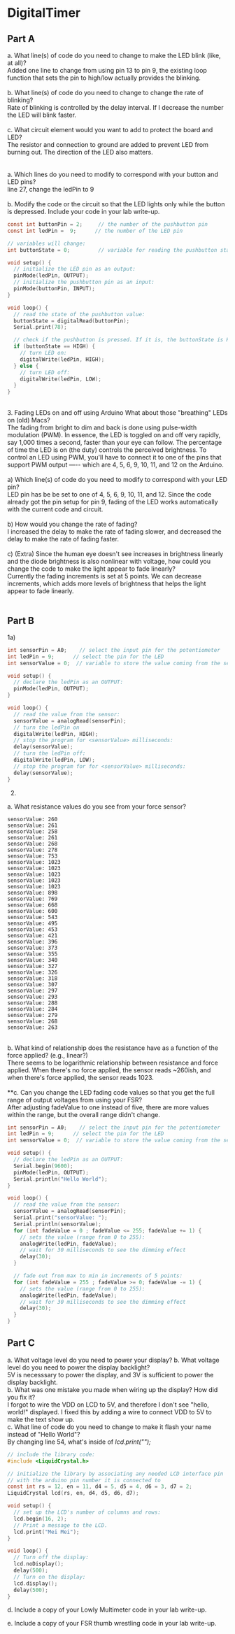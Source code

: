 # DigitalTimer

## Part A
a. What line(s) of code do you need to change to make the LED blink (like, at all)? <br />
Added one line to change from using pin 13 to pin 9, the existing loop function that sets the pin to high/low actually provides the blinking. <br />
 <br />
b. What line(s) of code do you need to change to change the rate of blinking? <br />
Rate of blinking is controlled by the delay interval. If I decrease the number the LED will blink faster. <br />
 <br />
c. What circuit element would you want to add to protect the board and LED? <br />
The resistor and connection to ground are added to prevent LED from burning out. The direction of the LED also matters. <br />
 <br />
 <br />
a. Which lines do you need to modify to correspond with your button and LED pins? <br />
line 27, change the ledPin to 9 <br />
 <br />
b. Modify the code or the circuit so that the LED lights only while the button is depressed. Include your code in your lab write-up. <br />
```c
const int buttonPin = 2;     // the number of the pushbutton pin
const int ledPin =  9;      // the number of the LED pin

// variables will change:
int buttonState = 0;         // variable for reading the pushbutton status

void setup() {
  // initialize the LED pin as an output:
  pinMode(ledPin, OUTPUT);
  // initialize the pushbutton pin as an input:
  pinMode(buttonPin, INPUT);
}

void loop() {
  // read the state of the pushbutton value:
  buttonState = digitalRead(buttonPin);
  Serial.print(78);

  // check if the pushbutton is pressed. If it is, the buttonState is HIGH:
  if (buttonState == HIGH) {
    // turn LED on:
    digitalWrite(ledPin, HIGH);
  } else {
    // turn LED off:
    digitalWrite(ledPin, LOW);
  }
}
```
<br />
3. Fading LEDs on and off using Arduino What about those "breathing" LEDs on (old) Macs? <br /> The fading from bright to dim and back is done using pulse-width modulation (PWM). In essence, the LED is toggled on and off very rapidly, say 1,000 times a second, faster than your eye can follow. The percentage of time the LED is on (the duty) controls the perceived brightness. To control an LED using PWM, you'll have to connect it to one of the pins that support PWM output —-- which are 4, 5, 6, 9, 10, 11, and 12 on the Arduino.<br />
 <br />
a) Which line(s) of code do you need to modify to correspond with your LED pin?<br />
LED pin has be be set to one of 4, 5, 6, 9, 10, 11, and 12. Since the code already got the pin setup for pin 9, fading of the LED works automatically with the current code and circuit. <br />
 <br />
b) How would you change the rate of fading?<br />
I increased the delay to make the rate of fading slower, and decreased the delay to make the rate of fading faster. <br />
 <br />
c) (Extra) Since the human eye doesn't see increases in brightness linearly and the diode brightness is also nonlinear with voltage, how could you change the code to make the light appear to fade linearly?<br />
Currently the fading increments is set at 5 points. We can decrease increments, which adds more levels of brightness that helps the light appear to fade linearly. <br />
 <br />

## Part B

1a) <br />
```c
int sensorPin = A0;    // select the input pin for the potentiometer
int ledPin = 9;      // select the pin for the LED
int sensorValue = 0;  // variable to store the value coming from the sensor

void setup() {
  // declare the ledPin as an OUTPUT:
  pinMode(ledPin, OUTPUT);
}

void loop() {
  // read the value from the sensor:
  sensorValue = analogRead(sensorPin);
  // turn the ledPin on
  digitalWrite(ledPin, HIGH);
  // stop the program for <sensorValue> milliseconds:
  delay(sensorValue);
  // turn the ledPin off:
  digitalWrite(ledPin, LOW);
  // stop the program for for <sensorValue> milliseconds:
  delay(sensorValue);
}
```

2. <br />
a. What resistance values do you see from your force sensor? <br />
```
sensorValue: 260
sensorValue: 261
sensorValue: 258
sensorValue: 261
sensorValue: 268
sensorValue: 278
sensorValue: 753
sensorValue: 1023
sensorValue: 1023
sensorValue: 1023
sensorValue: 1023
sensorValue: 1023
sensorValue: 898
sensorValue: 769
sensorValue: 668
sensorValue: 600
sensorValue: 543
sensorValue: 495
sensorValue: 453
sensorValue: 421
sensorValue: 396
sensorValue: 373
sensorValue: 355
sensorValue: 340
sensorValue: 327
sensorValue: 326
sensorValue: 318
sensorValue: 307
sensorValue: 297
sensorValue: 293
sensorValue: 288
sensorValue: 284
sensorValue: 279
sensorValue: 268
sensorValue: 263
```
 <br />
b. What kind of relationship does the resistance have as a function of the force applied? (e.g., linear?) <br />
There seems to be logarithmic relationship between resistance and force applied. When there's no force applied, the sensor reads ~260ish, and when there's force applied, the sensor reads 1023. <br />
 <br />
**c. Can you change the LED fading code values so that you get the full range of output voltages from using your FSR?<br />
 After adjusting fadeValue to one instead of five, there are more values within the range, but the overall range didn't change. <br />

```c
int sensorPin = A0;    // select the input pin for the potentiometer
int ledPin = 9;      // select the pin for the LED
int sensorValue = 0;  // variable to store the value coming from the sensor

void setup() {
  // declare the ledPin as an OUTPUT:
  Serial.begin(9600);
  pinMode(ledPin, OUTPUT);
  Serial.println("Hello World");
}

void loop() {
  // read the value from the sensor:
  sensorValue = analogRead(sensorPin);
  Serial.print("sensorValue: ");
  Serial.println(sensorValue);
  for (int fadeValue = 0 ; fadeValue <= 255; fadeValue += 1) {
    // sets the value (range from 0 to 255):
    analogWrite(ledPin, fadeValue);
    // wait for 30 milliseconds to see the dimming effect
    delay(30);
  }

  // fade out from max to min in increments of 5 points:
  for (int fadeValue = 255 ; fadeValue >= 0; fadeValue -= 1) {
    // sets the value (range from 0 to 255):
    analogWrite(ledPin, fadeValue);
    // wait for 30 milliseconds to see the dimming effect
    delay(30);
  }
}
```

## Part C
a. What voltage level do you need to power your display? b. What voltage level do you need to power the display backlight? <br />
5V is necesssary to power the display, and 3V is sufficient to power the display backlight. <br />
b. What was one mistake you made when wiring up the display? How did you fix it? <br />
I forgot to wire the VDD on LCD to 5V, and therefore I don't see "hello, world!" displayed. I fixed this by adding a wire to connect VDD to 5V to make the text show up. <br />
c. What line of code do you need to change to make it flash your name instead of "Hello World"? <br />
By changing line 54, what's inside of *lcd.print("");*
```c
// include the library code:
#include <LiquidCrystal.h>

// initialize the library by associating any needed LCD interface pin
// with the arduino pin number it is connected to
const int rs = 12, en = 11, d4 = 5, d5 = 4, d6 = 3, d7 = 2;
LiquidCrystal lcd(rs, en, d4, d5, d6, d7);

void setup() {
  // set up the LCD's number of columns and rows:
  lcd.begin(16, 2);
  // Print a message to the LCD.
  lcd.print("Mei Mei");
}

void loop() {
  // Turn off the display:
  lcd.noDisplay();
  delay(500);
  // Turn on the display:
  lcd.display();
  delay(500);
}
```

d. Include a copy of your Lowly Multimeter code in your lab write-up. <br />

e. Include a copy of your FSR thumb wrestling code in your lab write-up. <br />
